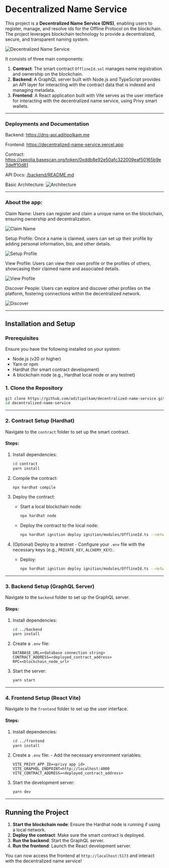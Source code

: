 # Decentralized Name Service

This project is a **Decentralized Name Service (DNS)**, enabling users to register, manage, and resolve ids for the Offline Protocol on the blockchain. The project leverages blockchain technology to provide a decentralized, secure, and transparent naming system.

![Decentralized Name Service](/assets/landing.png)

It consists of three main components:

1. **Contract**: The smart contract `OfflineId.sol` manages name registration and ownership on the blockchain.
2. **Backend**: A GraphQL server built with Node.js and TypeScript provides an API layer for interacting with the contract data that is indexed and managing metadata.
3. **Frontend**: A React application built with Vite serves as the user interface for interacting with the decentralized name service, using Privy smart wallets.

---

### Deployments and Documentation

Backend: https://dns-api.aditipolkam.me

Frontend: https://decentralized-name-service.vercel.app

Contract: https://sepolia.basescan.org/token/0xddb8e92e50afc322009eaf50165b9e3deff10d81

API Docs: [/backend/README.md](/backend/README.md)

Basic Architecture:
![Architecture](/assets/architecture.png)

---

### About the app:

Claim Name: Users can register and claim a unique name on the blockchain, ensuring ownership and decentralization.

![Claim Name](/assets/claim.png)

Setup Profile: Once a name is claimed, users can set up their profile by adding personal information, bio, and other details.

![Setup Profile](/assets/profile-setup.png)

View Profile: Users can view their own profile or the profiles of others, showcasing their claimed name and associated details.

![View Profile](/assets/profile.png)

Discover People: Users can explore and discover other profiles on the platform, fostering connections within the decentralized network.

![Discover](/assets/discover.png)

---

## Installation and Setup

### Prerequisites

Ensure you have the following installed on your system:

- Node.js (v20 or higher)
- Yarn or npm
- Hardhat (for smart contract development)
- A blockchain node (e.g., Hardhat local node or any testnet)

### 1. Clone the Repository

```bash
git clone https://github.com/aditipolkam/decentralized-name-service.git
cd decentralized-name-service
```

---

### 2. Contract Setup (Hardhat)

Navigate to the `contract` folder to set up the smart contract.

#### Steps:

1. Install dependencies:
   ```bash
   cd contract
   yarn install
   ```
2. Compile the contract:
   ```bash
   npx hardhat compile
   ```
3. Deploy the contract:

   - Start a local blockchain node:
     ```bash
     npx hardhat node
     ```
   - Deploy the contract to the local node:
     ```bash
     npx hardhat ignition deploy ignition/modules/OfflineId.ts --network localhost
     ```

4. (Optional) Deploy to a testnet - Configure your `.env` file with the necessary keys (e.g., `PRIVATE_KEY`, `ALCHEMY_KEY`):.
   - Deploy:
     ```bash
     npx hardhat ignition deploy ignition/modules/OfflineId.ts --network <testnet-name>
     ```

---

### 3. Backend Setup (GraphQL Server)

Navigate to the `backend` folder to set up the GraphQL server.

#### Steps:

1. Install dependencies:
   ```bash
   cd ../backend
   yarn install
   ```
2. Create a `.env` file:
   ```
   DATABASE_URL=<database connection string>
   CONTRACT_ADDRESS=<deployed_contract_address>
   RPC=<blockchain_node_url>
   ```
3. Start the server:
   ```bash
   yarn start
   ```

---

### 4. Frontend Setup (React Vite)

Navigate to the `frontend` folder to set up the user interface.

#### Steps:

1.  Install dependencies:
    ```bash
    cd ../frontend
    yarn install
    ```
2.  Create a `.env` file: - Add the necessary environment variables:
    ```
    VITE_PRIVY_APP_ID=<privy app id>
    VITE_GRAPHQL_ENDPOINT=http://localhost:4000
    VITE_CONTRACT_ADDRESS=<deployed_contract_address>
    ```
3.  Start the development server:
    ```bash
    yarn dev
    ```

---

## Running the Project

1. **Start the blockchain node**: Ensure the Hardhat node is running if using a local network.
2. **Deploy the contract**: Make sure the smart contract is deployed.
3. **Run the backend**: Start the GraphQL server.
4. **Run the frontend**: Launch the React development server.

You can now access the frontend at `http://localhost:5173` and interact with the decentralized name service!
